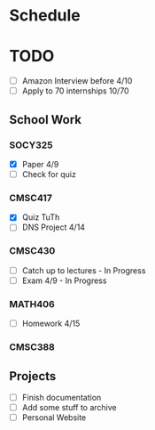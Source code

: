 # Schedule
# TODO
- [ ] Amazon Interview before 4/10
- [ ] Apply to 70 internships 10/70

## School Work
### SOCY325
- [X] Paper 4/9
- [ ] Check for quiz

### CMSC417
- [X] Quiz TuTh
- [ ] DNS Project 4/14
### CMSC430
- [ ] Catch up to lectures - In Progress
- [ ] Exam 4/9 - In Progress
  
### MATH406
- [ ] Homework 4/15

### CMSC388



## Projects
- [ ] Finish documentation 
- [ ] Add some stuff to archive
- [ ] Personal Website

